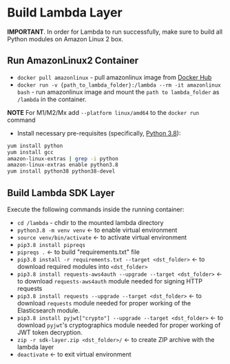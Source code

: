 # Build Lambda Layer

**IMPORTANT**. In order for Lambda to run successfully, make sure to build all Python modules on Amazon Linux 2 box.

## Run AmazonLinux2 Container

- `docker pull amazonlinux` - pull amazonlinux image from [Docker Hub](https://hub.docker.com/_/amazonlinux)
- `docker run -v {path_to_lambda_folder}:/lambda --rm -it amazonlinux bash` - run amazonlinux image and mount the `path to lambda_folder` as `/lambda` in the container.

**NOTE** For M1/M2/Mx add `--platform linux/amd64` to the `docker run` command

- Install necessary pre-requisites (specifically, [Python 3.8](https://techviewleo.com/how-to-install-python-on-amazon-linux/)):

```bash
yum install python
yum install gcc
amazon-linux-extras | grep -i python
amazon-linux-extras enable python3.8
yum install python38 python38-devel
```

## Build Lambda SDK Layer

Execute the following commands inside the running container:

- `cd /lambda` - chdir to the mounted lambda directory
- `python3.8 -m venv venv` <- to enable virtual environment
- `source venv/bin/activate` <- to activate virtual environment
- `pip3.8 install pipreqs`
- `pipreqs .` <- to build "requirements.txt" file
- `pip3.8 install -r requirements.txt --target <dst_folder>` <- to download required modules into `<dst_folder>`
- `pip3.8 install requests-aws4auth --upgrade --target <dst_folder>` <- to download `requests-aws4auth` module needed for signing HTTP requests
- `pip3.8 install requests --upgrade --target <dst_folder>` <- to download `requests` module needed for proper working of the Elasticsearch module.
- `pip3.8 install pyjwt["crypto"] --upgrade --target <dst_folder>` <- to download `pyjwt`'s cryptographics module needed for proper working of JWT token decryption.
- `zip -r sdk-layer.zip <dst_folder>/` <- to create ZIP archive with the lambda layer
- `deactivate` <- to exit virtual environment

